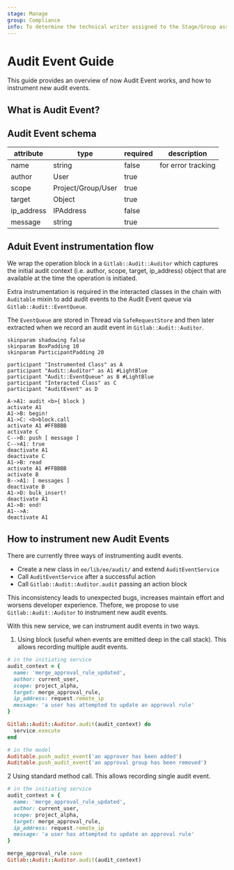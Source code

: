 ```yaml
---
stage: Manage
group: Compliance
info: To determine the technical writer assigned to the Stage/Group associated with this page, see https://about.gitlab.com/handbook/engineering/ux/technical-writing/#assignments
---
```


# Audit Event Guide

This guide provides an overview of now Audit Event works, and how to instrument
new audit events.

## What is Audit Event?

## Audit Event schema

| attribute | type | required | description |
|-----------|------|----------| ----------- |
| name | string | false | for error tracking |
| author | User | true | |
| scope | Project/Group/User | true | |
| target | Object | true | |
| ip_address | IPAddress | false | |
| message | string | true | |

## Aduit Event instrumentation flow

We wrap the operation block in a `Gitlab::Audit::Auditor` which captures the
initial audit context (i.e. author, scope, target, ip_address) object that are
available at the time the operation is initiated.

Extra instrumentation is required in the interacted classes in the chain with
`Auditable` mixin to add audit events to the Audit Event queue via `Gitlab::Audit::EventQueue`.

The `EventQueue` are stored in Thread via `SafeRequestStore` and then later
extracted when we record an audit event in `Gitlab::Audit::Auditor`.

```plantuml
skinparam shadowing false
skinparam BoxPadding 10
skinparam ParticipantPadding 20

participant "Instrumented Class" as A
participant "Audit::Auditor" as A1 #LightBlue
participant "Audit::EventQueue" as B #LightBlue
participant "Interacted Class" as C
participant "AuditEvent" as D

A->A1: audit <b>{ block }
activate A1
A1->B: begin!
A1->C: <b>block.call
activate A1 #FFBBBB
activate C
C-->B: push [ message ]
C-->A1: true
deactivate A1
deactivate C
A1->B: read
activate A1 #FFBBBB
activate B
B-->A1: [ messages ]
deactivate B
A1->D: bulk_insert!
deactivate A1
A1->B: end!
A1-->A:
deactivate A1
```

## How to instrument new Audit Events

There are currently three ways of instrumenting audit events.

- Create a new class in `ee/lib/ee/audit/` and extend `AuditEventService`
- Call `AuditEventService` after a successful action
- Call `Gitlab::Audit::Auditor.audit` passing an action block

This inconsistency leads to unexpected bugs, increases maintain effort and worsens
developer experience. Thefore, we propose to use `Gitlab::Audit::Auditor` to
instrument new audit events.

With this new service, we can instrument audit events in two ways.

1. Using block (useful when events are emitted deep in the call stack). This
allows recording multiple audit events.

```ruby
# in the initiating service
audit_context = {
  name: 'merge_approval_rule_updated',
  author: current_user,
  scope: project_alpha,
  target: merge_approval_rule,
  ip_address: request.remote_ip
  message: 'a user has attempted to update an approval rule'
}

Gitlab::Audit::Auditor.audit(audit_context) do
  service.execute
end

# in the model
Auditable.push_audit_event('an approver has been added')
Auditable.push_audit_event('an approval group has been removed')
```

2 Using standard method call. This allows recording single audit event.

```ruby
# in the initiating service
audit_context = {
  name: 'merge_approval_rule_updated',
  author: current_user,
  scope: project_alpha,
  target: merge_approval_rule,
  ip_address: request.remote_ip
  message: 'a user has attempted to update an approval rule'
}

merge_approval_rule.save
Gitlab::Audit::Auditor.audit(audit_context)
```
